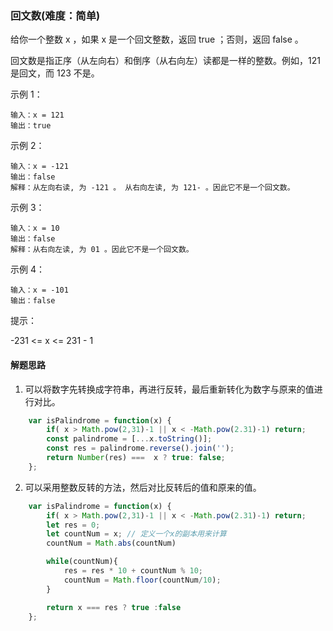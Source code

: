 ### 回文数(难度：简单)

给你一个整数 x ，如果 x 是一个回文整数，返回 true ；否则，返回 false 。

回文数是指正序（从左向右）和倒序（从右向左）读都是一样的整数。例如，121 是回文，而 123 不是。

示例 1：
```
输入：x = 121
输出：true
```
示例 2：
```
输入：x = -121
输出：false
解释：从左向右读, 为 -121 。 从右向左读, 为 121- 。因此它不是一个回文数。
```
示例 3：
```
输入：x = 10
输出：false
解释：从右向左读, 为 01 。因此它不是一个回文数。
```
示例 4：
```
输入：x = -101
输出：false
```
提示：

-231 <= x <= 231 - 1

#### 解题思路
1. 可以将数字先转换成字符串，再进行反转，最后重新转化为数字与原来的值进行对比。
```JavaScript
	var isPalindrome = function(x) {
        if( x > Math.pow(2,31)-1 || x < -Math.pow(2.31)-1) return;
        const palindrome = [...x.toString()];
        const res = palindrome.reverse().join('');
        return Number(res) ===  x ? true: false;
    };
```
2. 可以采用整数反转的方法，然后对比反转后的值和原来的值。
```javascript
	var isPalindrome = function(x) {
        if( x > Math.pow(2,31)-1 || x < -Math.pow(2.31)-1) return;
        let res = 0;
        let countNum = x; // 定义一个x的副本用来计算
        countNum = Math.abs(countNum)

        while(countNum){
            res = res * 10 + countNum % 10;
            countNum = Math.floor(countNum/10);
        }

        return x === res ? true :false
	};
```

